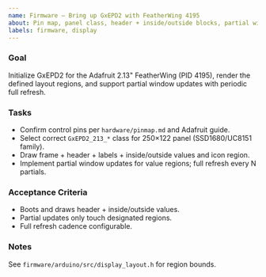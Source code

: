 ```yaml
---
name: Firmware — Bring up GxEPD2 with FeatherWing 4195
about: Pin map, panel class, header + inside/outside blocks, partial windows
labels: firmware, display
---
```


### Goal
Initialize GxEPD2 for the Adafruit 2.13" FeatherWing (PID 4195), render the defined layout regions, and support partial window updates with periodic full refresh.

### Tasks
- Confirm control pins per `hardware/pinmap.md` and Adafruit guide.
- Select correct `GxEPD2_213_*` class for 250×122 panel (SSD1680/UC8151 family).
- Draw frame + header + labels + inside/outside values and icon region.
- Implement partial window updates for value regions; full refresh every N partials.

### Acceptance Criteria
- Boots and draws header + inside/outside values.
- Partial updates only touch designated regions.
- Full refresh cadence configurable.

### Notes
See `firmware/arduino/src/display_layout.h` for region bounds.

